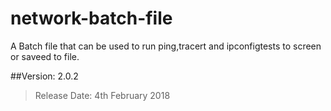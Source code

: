 # network-batch-file

A Batch file that can be used to run ping,tracert and ipconfigtests to screen or saveed to file.

##Version: 2.0.2
>Release Date: 4th February 2018
